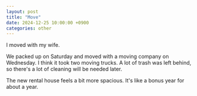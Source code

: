 ```yaml
---
layout: post
title: "Move"
date: 2024-12-25 10:00:00 +0900
categories: other
---
```


I moved with my wife. 

We packed up on Saturday and moved with a moving company on Wednesday. I think it took two moving trucks. A lot of trash was left behind, so there's a lot of cleaning will be needed later. 

The new rental house feels a bit more spacious. It's like a bonus year for about a year.
